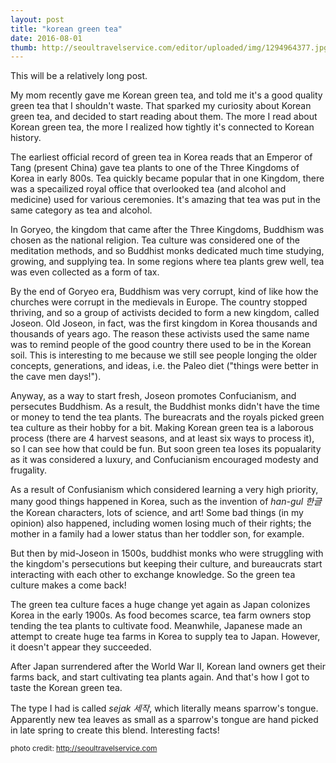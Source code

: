```yaml
---
layout: post
title: "korean green tea"
date: 2016-08-01
thumb: http://seoultravelservice.com/editor/uploaded/img/1294964377.jpg
---
```

This will be a relatively long post.

My mom recently gave me Korean green tea, and told me it's a good quality green tea that I shouldn't waste. That sparked my curiosity about Korean green tea, and decided to start reading about them. The more I read about Korean green tea, the more I realized how tightly it's connected to Korean history.

The earliest official record of green tea in Korea reads that an Emperor of Tang (present China) gave tea plants to one of the Three Kingdoms of Korea in early 800s. Tea quickly became popular that in one Kingdom, there was a specailized royal office that overlooked tea (and alcohol and medicine) used for various ceremonies. It's amazing that tea was put in the same category as tea and alcohol.

In Goryeo, the kingdom that came after the Three Kingdoms, Buddhism was chosen as the national religion. Tea culture was considered one of the meditation methods, and so Buddhist monks dedicated much time studying, growing, and supplying tea. In some regions where tea plants grew well, tea was even collected as a form of tax.

By the end of Goryeo era, Buddhism was very corrupt, kind of like how the churches were corrupt in the medievals in Europe. The country stopped thriving, and so a group of activists decided to form a new kingdom, called Joseon. Old Joseon, in fact, was the first kingdom in Korea thousands and thousands of years ago. The reason these activists used the same name was to remind people of the good country there used to be in the Korean soil. This is interesting to me because we still see people longing the older concepts, generations, and ideas, i.e. the Paleo diet ("things were better in the cave men days!").

Anyway, as a way to start fresh, Joseon promotes Confucianism, and persecutes Buddhism. As a result, the Buddhist monks didn't have the time or money to tend the tea plants. The bureacrats and the royals picked green tea culture as their hobby for a bit. Making Korean green tea is a laborous process (there are 4 harvest seasons, and at least six ways to process it), so I can see how that could be fun. But soon green tea loses its popualarity as it was considered a luxury, and Confucianism encouraged modesty and frugality.

As a result of Confusianism which considered learning a very high priority, many good things happened in Korea, such as the invention of *han-gul 한글* the Korean characters, lots of science, and art! Some bad things (in my opinion) also happened, including women losing much of their rights; the mother in a family had a lower status than her toddler son, for example.

But then by mid-Joseon in 1500s, buddhist monks who were struggling with the kingdom's persecutions but keeping their culture, and bureaucrats start interacting with each other to exchange knowledge. So the green tea culture makes a come back!

The green tea culture faces a huge change yet again as Japan colonizes Korea in the early 1900s. As food becomes scarce, tea farm owners stop tending the tea plants to cultivate food. Meanwhile, Japanese made an attempt to create huge tea farms in Korea to supply tea to Japan. However, it doesn't appear they succeeded.

After Japan surrendered after the World War II, Korean land owners get their farms back, and start cultivating tea plants again. And that's how I got to taste the Korean green tea.

The type I had is called *sejak 세작*, which literally means sparrow's tongue. Apparently new tea leaves as small as a sparrow's tongue are hand picked in late spring to create this blend. Interesting facts!


<small>photo credit: http://seoultravelservice.com</small>
